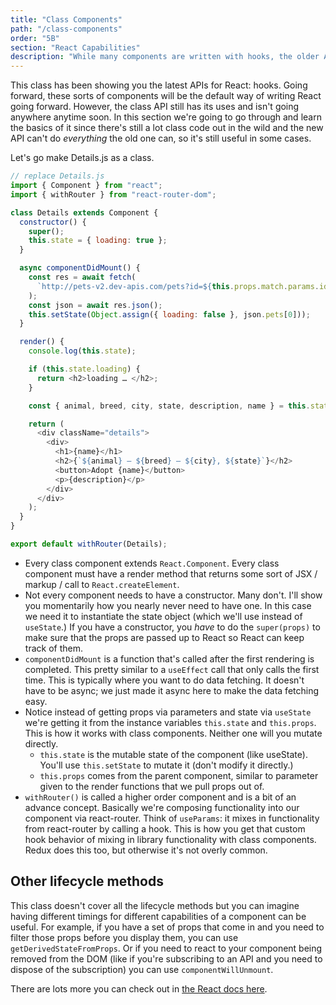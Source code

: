 ```yaml
---
title: "Class Components"
path: "/class-components"
order: "5B"
section: "React Capabilities"
description: "While many components are written with hooks, the older API of class-based components are still around and still useful. Brian shows you when and how to use the class components API."
---
```


This class has been showing you the latest APIs for React: hooks. Going forward, these sorts of components will be the default way of writing React going forward. However, the class API still has its uses and isn't going anywhere anytime soon. In this section we're going to go through and learn the basics of it since there's still a lot class code out in the wild and the new API can't do _everything_ the old one can, so it's still useful in some cases.

Let's go make Details.js as a class.

```javascript
// replace Details.js
import { Component } from "react";
import { withRouter } from "react-router-dom";

class Details extends Component {
  constructor() {
    super();
    this.state = { loading: true };
  }

  async componentDidMount() {
    const res = await fetch(
      `http://pets-v2.dev-apis.com/pets?id=${this.props.match.params.id}`
    );
    const json = await res.json();
    this.setState(Object.assign({ loading: false }, json.pets[0]));
  }

  render() {
    console.log(this.state);

    if (this.state.loading) {
      return <h2>loading … </h2>;
    }

    const { animal, breed, city, state, description, name } = this.state;

    return (
      <div className="details">
        <div>
          <h1>{name}</h1>
          <h2>{`${animal} — ${breed} — ${city}, ${state}`}</h2>
          <button>Adopt {name}</button>
          <p>{description}</p>
        </div>
      </div>
    );
  }
}

export default withRouter(Details);
```

- Every class component extends `React.Component`. Every class component must have a render method that returns some sort of JSX / markup / call to `React.createElement`.
- Not every component needs to have a constructor. Many don't. I'll show you momentarily how you nearly never need to have one. In this case we need it to instantiate the state object (which we'll use instead of `useState`.) If you have a constructor, you _have_ to do the `super(props)` to make sure that the props are passed up to React so React can keep track of them.
- `componentDidMount` is a function that's called after the first rendering is completed. This pretty similar to a `useEffect` call that only calls the first time. This is typically where you want to do data fetching. It doesn't have to be async; we just made it async here to make the data fetching easy.
- Notice instead of getting props via parameters and state via `useState` we're getting it from the instance variables `this.state` and `this.props`. This is how it works with class components. Neither one will you mutate directly.
  - `this.state` is the mutable state of the component (like useState). You'll use `this.setState` to mutate it (don't modify it directly.)
  - `this.props` comes from the parent component, similar to parameter given to the render functions that we pull props out of.
- `withRouter()` is called a higher order component and is a bit of an advance concept. Basically we're composing functionality into our component via react-router. Think of `useParams`: it mixes in functionality from react-router by calling a hook. This is how you get that custom hook behavior of mixing in library functionality with class components. Redux does this too, but otherwise it's not overly common.

## Other lifecycle methods

This class doesn't cover all the lifecycle methods but you can imagine having different timings for different capabilities of a component can be useful. For example, if you have a set of props that come in and you need to filter those props before you display them, you can use `getDerivedStateFromProps`. Or if you need to react to your component being removed from the DOM (like if you're subscribing to an API and you need to dispose of the subscription) you can use `componentWillUnmount`.

There are lots more you can check out in [the React docs here][docs].

[docs]: https://reactjs.org/docs/react-component.html
